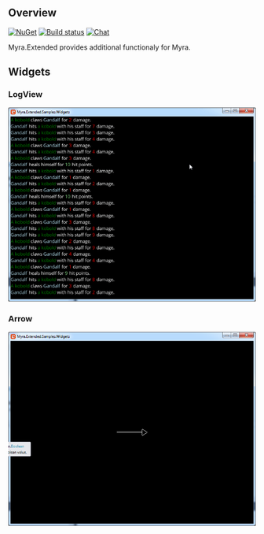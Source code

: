 ## Overview
[![NuGet](https://img.shields.io/nuget/v/Myra.Extended.svg)](https://www.nuget.org/packages/Myra.Extended/) [![Build status](https://ci.appveyor.com/api/projects/status/0s832exhh5o5nok4?svg=true)](https://ci.appveyor.com/project/RomanShapiro/myra-extended) [![Chat](https://img.shields.io/discord/628186029488340992.svg)](https://discord.gg/ZeHxhCY)

Myra.Extended provides additional functionaly for Myra.

## Widgets
### LogView
![](/images/LogView.gif)

### Arrow
![](/images/Arrow.png)
